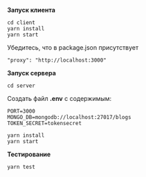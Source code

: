**Запуск клиента**

```
cd client
yarn install
yarn start
```

Убедитесь, что в package.json присутствует

```
"proxy": "http://localhost:3000"
```

**Запуск сервера**

```
cd server
```

Создать файл **.env** с содержимым:

```
PORT=3000
MONGO_DB=mongodb://localhost:27017/blogs
TOKEN_SECRET=tokensecret
```

```
yarn install
yarn start
```

**Тестирование**

```
yarn test
```
